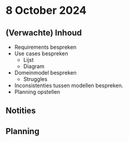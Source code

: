 # 8 October 2024

## (Verwachte) Inhoud
- Requirements bespreken
- Use cases bespreken
  - Lijst
  - Diagram
- Domeinmodel bespreken
  - Struggles
- Inconsistenties tussen modellen bespreken. 
- Planning opstellen

## Notities


## Planning